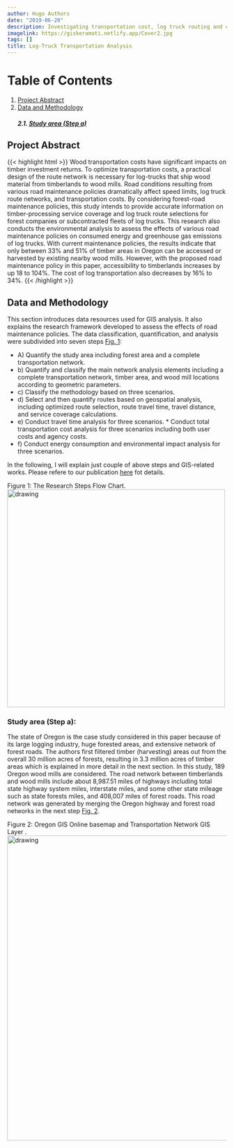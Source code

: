 ```yaml
---
author: Hugo Authors
date: "2019-06-20"
description: Investigating transportation cost, log truck routing and carbon emissions trade-offs 
imagelink: https://giskeramati.netlify.app/Cover2.jpg 
tags: []
title: Log-Truck Transportation Analysis
---
```

# Table of Contents
1. [Project Abstract](#Project_Abstract1)
2. [Data and Methodology](#Data_and_Methodology)
    #####  2.1. [Study area (Step a)](#Study_area)
 

<a name="Project_Abstract1"></a>
## Project Abstract 
{{< highlight html >}}
Wood transportation costs have significant impacts on timber investment returns. 
To optimize transportation costs, a practical design of the route network is 
necessary for log-trucks that ship wood material from timberlands to wood mills. 
Road conditions resulting from various road maintenance policies dramatically 
affect speed limits, log truck route networks, and transportation costs. 
By considering forest-road maintenance policies, this study intends to provide 
accurate information on timber-processing service coverage and log truck route 
selections for forest companies or subcontracted fleets of log trucks. 
This research also conducts the environmental analysis to assess the effects of
various road maintenance policies on consumed energy and greenhouse gas emissions of 
log trucks. With current maintenance policies, the results indicate that only between
33% and 51% of timber areas in Oregon can be accessed or harvested by existing nearby
wood mills. However, with the proposed road maintenance policy in this paper, 
accessibility to timberlands increases by up 18 to 104%. The cost of log 
transportation also decreases by 16% to 34%.
{{< /highlight >}}

<a name="Data_and_Methodology"></a>
## Data and Methodology 
This section introduces data resources used for GIS analysis. It also explains the research framework developed to assess the effects of road maintenance policies. The data classification, quantification, and analysis were subdivided into seven steps [Fig. 1](#Fig.1): 
* A) Quantify the study area including forest area and a complete transportation network. 
* b) Quantify and classify the main network analysis elements including a complete transportation network, timber area, and wood mill locations according to geometric parameters. 
* c) Classify the methodology based on three scenarios. 
* d) Select and then quantify routes based on geospatial analysis, including optimized route selection, route travel time, travel distance, and service coverage calculations. 
* e) Conduct travel time analysis for three scenarios. * Conduct total transportation cost analysis for three scenarios including both user costs and agency costs. 
* f) Conduct energy consumption and environmental impact analysis for three scenarios.

In the following, I will explain just couple of above steps and GIS-related works. Please refere to our publication [here](https://ascelibrary.org/doi/abs/10.1061/JTEPBS.0000335) fot details. 

<a name="Fig.1"></a>
Figure 1: The Research Steps Flow Chart. <a name="Fig.1"></a>
[<img src="/images/Figure1.png" alt="drawing" title="Klick to see Larger scale!" width="500"/>](/images/Figure1.png)

<a name="Study_area"></a>
### Study area (Step a):
The state of Oregon is the case study considered in this paper because of its large logging industry, huge forested areas, and extensive network of forest roads. The authors first filtered timber (harvesting) areas out from the overall 30 million acres of forests, resulting in 3.3 million acres of timber areas which is explained in more detail in the next section. In this study, 189 Oregon wood mills are considered. The road network between timberlands and wood mills include about 8,987.51 miles of highways including total state highway system miles, interstate miles, and some other state mileage such as state forests miles, and 408,007 miles of forest roads. This road network was generated by merging the Oregon highway and forest road networks in the next step [Fig. 2](#Fig.2). 

<a name="Fig.2"></a>
Figure 2: Oregon GIS Online basemap and Transportation Network GIS Layer . <a name="Fig.2"></a>
[<img src="/images/Figure2.png" alt="drawing" title="Klick to see Transportation Network Map!" width="700"/>](/images/Figure2_2.png)


